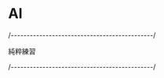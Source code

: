 # AI
/*---------------------------------------------*/

純粹練習

/*---------------------------------------------*/
